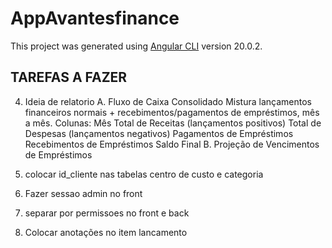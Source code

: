 # AppAvantesfinance

This project was generated using [Angular CLI](https://github.com/angular/angular-cli) version 20.0.2.

## TAREFAS A FAZER

4. Ideia de relatorio
    A. Fluxo de Caixa Consolidado
        Mistura lançamentos financeiros normais + recebimentos/pagamentos de empréstimos, mês a mês.
        Colunas:
        Mês
        Total de Receitas (lançamentos positivos)
        Total de Despesas (lançamentos negativos)
        Pagamentos de Empréstimos
        Recebimentos de Empréstimos
        Saldo Final
    B. Projeção de Vencimentos de Empréstimos

7. colocar id_cliente nas tabelas centro de custo e categoria
8. Fazer sessao admin no front
9. separar por permissoes no front e back
5. Colocar anotações no item lancamento